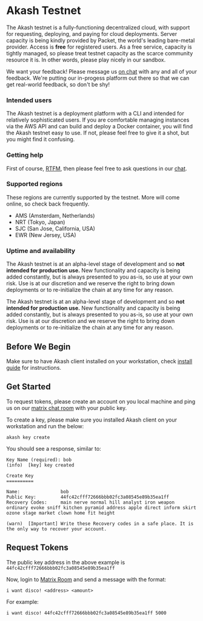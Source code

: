 # Akash Testnet

The Akash testnet is a fully-functioning decentralized cloud, with support for requesting, deploying, and paying for cloud deployments. Server capacity is being kindly provided by Packet, the world's leading bare-metal provider. Access is **free** for registered users. As a free service, capacity is tightly managed, so please treat testnet capacity as the scarce community resource it is. In other words, please play nicely in our sandbox.

We want your feedback! Please message us [on chat](https://akash.network/chat) with any and all of your feedback. We're putting our in-progess platform out there so that we can get real-world feedback, so don't be shy!

### Intended users

The Akash testnet is a deployment platform with a CLI and intended for relatively sophisticated users. If you are comfortable managing instances via the AWS API and can build and deploy a Docker container, you will find the Akash testnet easy to use. If not, please feel free to give it a shot, but you might find it confusing.

### Getting help

First of course, [RTFM](../usage/cli), then please feel free to ask questions in our [chat](http://akash.network/chat).

### Supported regions

These regions are currently supported by the testnet. More will come online, so check back frequently.

* AMS \(Amsterdam, Netherlands\)
* NRT \(Tokyo, Japan\)
* SJC \(San Jose, California, USA\)
* EWR \(New Jersey, USA\)

### Uptime and availability

The Akash testnet is at an alpha-level stage of development and so **not intended for production use.** New functionality and capacity is being added constantly, but is always presented to you as-is, so use at your own risk. Use is at our discretion and we reserve the right to bring down deployments or to re-initialize the chain at any time for any reason.

The Akash testnet is at an alpha-level stage of development and so **not intended for production use.** New functionality and capacity is being added constantly, but is always presented to you as-is, so use at your own risk. Use is at our discretion and we reserve the right to bring down deployments or to re-initialize the chain at any time for any reason.

## Before We Begin

Make sure to have Akash client installed on your workstation, check [install guide](/guides/install.md) for instructions.

## Get Started

To request tokens, please create an account on you local machine and ping us on our [matrix chat room](http://akash.network/chat) with your public key. 

To create a key, please make sure you installed Akash client on your workstation and run the below:

```
akash key create
```

You should see a response, similar to:

```
Key Name (required): bob
(info)  [key] key created

Create Key
==========

Name:           	bob
Public Key:     	44fc42cfff72666bbb02fc3a08545e89b35ea1ff
Recovery Codes: 	main nerve normal hill analyst iron weapon ordinary evoke sniff kitchen pyramid address apple direct inform skirt ozone stage market clown home fit height

(warn)  [Important] Write these Recovery codes in a safe place. It is the only way to recover your account.
```

## Request Tokens

The public key address in the above example is `44fc42cfff72666bbb02fc3a08545e89b35ea1ff`

Now, login to [Matrix Room](https://akash.network/chat) and send a message with the format:

```text
i want disco! <address> <amount>
```

For example:

```text
i want disco! 44fc42cfff72666bbb02fc3a08545e89b35ea1ff 5000
```
